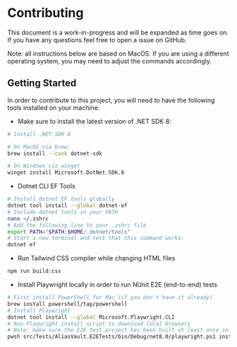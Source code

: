 # Contributing
This document is a work-in-progress and will be expanded as time goes on. If you have any questions feel free to open a issue on GitHub.

Note: all instructions below are based on MacOS. If you are using a different operating system, you may need to adjust the commands accordingly.

## Getting Started
In order to contribute to this project, you will need to have the following tools installed on your machine:

- Make sure to install the latest version of .NET SDK 8:

```bash
# Install .NET SDK 8

# On MacOS via brew: 
brew install --cask dotnet-sdk

# On Windows via winget
winget install Microsoft.DotNet.SDK.8
```

- Dotnet CLI EF Tools

```bash
# Install dotnet EF tools globally
dotnet tool install --global dotnet-ef
# Include dotnet tools in your PATH
nano ~/.zshrc
# Add the following line to your .zshrc file
export PATH="$PATH:$HOME/.dotnet/tools"
# Start a new terminal and test that this command works:
dotnet ef
```

- Run Tailwind CSS compiler while changing HTML files

```bash
npm run build:css
```

- Install Playwright locally in order to run NUnit E2E (end-to-end) tests

```bash
# First install PowerShell for Mac (if you don't have it already)
brew install powershell/tap/powershell
# Install Playwright
dotnet tool install --global Microsoft.Playwright.CLI
# Run Playwright install script to download local browsers
# Note: make sure the E2E test project has been built at least once so the bin dir exists.
pwsh src/Tests/AliasVault.E2ETests/bin/Debug/net8.0/playwright.ps1 install
```
